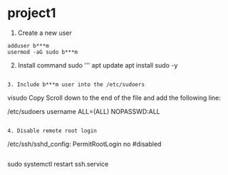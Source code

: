 # project1
1. Create a new user
```
adduser b***m
usermod -aG sudo b***m
```
 2. Install command sudo
 '''
 apt update
 apt install sudo -y
 ```
 
 3. Include b***m user into the /etc/sudoers
 
```
visudo
Copy
Scroll down to the end of the file and add the following line:

/etc/sudoers
username  ALL=(ALL) NOPASSWD:ALL
```

4. Disable remote root login
```
/etc/ssh/sshd_config:
	PermitRootLogin no #disabled
 ```
 ```
 sudo systemctl restart ssh.service
 ```
